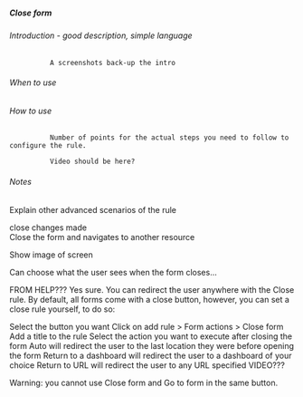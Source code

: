 

##### Close form 
###### Introduction - good description, simple language 

              A screenshots back-up the intro

###### When to use 


###### How to use

              Number of points for the actual steps you need to follow to configure the rule.
    
              Video should be here?   

###### Notes

Explain other advanced scenarios of the rule



close changes made	
Close the form and navigates to another resource		

Show image of screen

Can choose what the user sees when the form closes...	

FROM HELP???
Yes sure. You can redirect the user anywhere with the Close rule. By default, all forms come with a close button, however, you can set a close rule yourself, to do so:

Select the button you want
Click on add rule > Form actions > Close form
Add a title to the rule
Select the action you want to execute after closing the form
Auto will redirect the user to the last location they were before opening the form
Return to a dashboard will redirect the user to a dashboard of your choice
Return to URL will redirect the user to any URL specified
VIDEO???

Warning: you cannot use Close form and Go to form in the same button.

